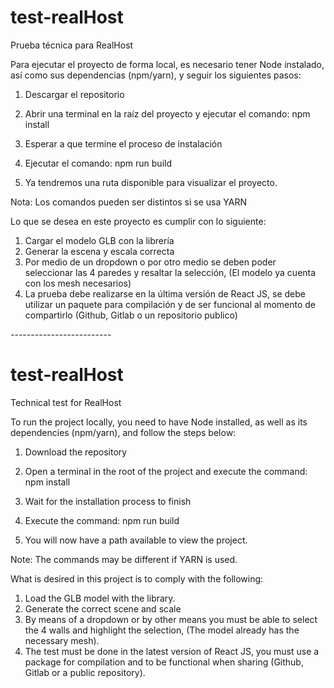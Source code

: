 # test-realHost
Prueba técnica para RealHost

Para ejecutar el proyecto de forma local, es necesario tener Node instalado, así como sus dependencias (npm/yarn), y seguir los siguientes pasos:

1. Descargar el repositorio
2. Abrir una terminal en la raíz del proyecto y ejecutar el comando:
   npm install
3. Esperar a que termine el proceso de instalación
4. Ejecutar el comando:
   npm run build

5. Ya tendremos una ruta disponible para visualizar el proyecto.

Nota: Los comandos pueden ser distintos si se usa YARN

Lo que se desea en este proyecto es cumplir con lo siguiente:

1. Cargar el modelo GLB con la librería 
2. Generar la escena y escala correcta 
3. Por medio de un dropdown o por otro medio se deben poder seleccionar las 4 paredes y resaltar la selección, (El modelo ya cuenta con los mesh necesarios) 
4. La prueba debe realizarse en la última versión de React JS, se debe utilizar un paquete para compilación y de ser funcional al momento de compartirlo (Github, Gitlab o un repositorio publico)


*-*-*-*-*-*-*-*-*-*-*-*-*-*-*-*-*-*-*-*-*-*-*-*-*-*


# test-realHost
Technical test for RealHost

To run the project locally, you need to have Node installed, as well as its dependencies (npm/yarn), and follow the steps below:

1. Download the repository
2. Open a terminal in the root of the project and execute the command:
   npm install
3. Wait for the installation process to finish
4. Execute the command:
   npm run build

5. You will now have a path available to view the project.

Note: The commands may be different if YARN is used.

What is desired in this project is to comply with the following:
1. Load the GLB model with the library. 
2. Generate the correct scene and scale 
3. By means of a dropdown or by other means you must be able to select the 4 walls and highlight the selection, (The model already has the necessary mesh). 
4. The test must be done in the latest version of React JS, you must use a package for compilation and to be functional when sharing (Github, Gitlab or a public repository).
